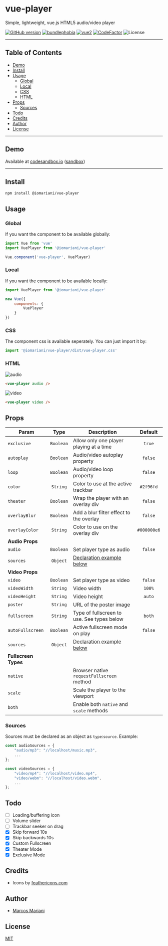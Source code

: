 # vue-player

Simple, lightweight, vue.js HTML5 audio/video player

[![GitHub version](https://badge.fury.io/gh/iomariani%2Fvue-player.svg)](https://badge.fury.io/gh/iomariani%2Fvue-player) [![bundlephobia](https://badgen.net/bundlephobia/minzip/@iomariani/vue-player)](https://bundlephobia.com/result?p=@iomariani/vue-player) [![vue2](https://img.shields.io/badge/vue-2.x-brightgreen.svg?style=flat)](https://vuejs.org/) [![CodeFactor](https://www.codefactor.io/repository/github/iomariani/vue-player/badge)](https://www.codefactor.io/repository/github/iomariani/vue-player) ![License](https://img.shields.io/github/license/iomariani/vue-player)

---

## Table of Contents

- [Demo](#demo)
- [Install](#install)
- [Usage](#usage)
	- [Global](#rglobal)
	- [Local](#local)
	- [CSS](#css)
	- [HTML](#html)
- [Props](#props)
	- [Sources](#sources)
- [Todo](#todo)
- [Credits](#credits)
- [Author](#author)
- [License](#license)

---

## Demo

Available at [codesandbox.io](https://s5mvo.csb.app/) ([sandbox](https://codesandbox.io/s/vue-player-s5mvo))

---

## Install

```bash
npm install @iomariani/vue-player
```

## Usage

### Global

If you want the component to be available globally:

```js
import Vue from 'vue'
import VuePlayer from '@iomariani/vue-player'

Vue.component('vue-player', VuePlayer)
```

### Local

If you want the component to be available locally:

```js
import VuePlayer from '@iomariani/vue-player'

new Vue({
	components: {
		VuePlayer
	}
})
```

### CSS

The component css is available seperately. You can just import it by:

```js
import '@iomariani/vue-player/dist/vue-player.css'
```

### HTML

![audio](https://i.imgur.com/pZzdqKZ.png)

```html
<vue-player audio />
```

![video](https://i.imgur.com/cqOGc7U.png)

```html
<vue-player video />
```

## Props

Param | Type | Description | Default
--- |:---:| --- |:---:
`exclusive`|`Boolean`|Allow only one player playing at a time|`true`
`autoplay`|`Boolean`|Audio/video autoplay property|`false`
`loop`|`Boolean`|Audio/video loop property|`false`
`color`|`String`|Color to use at the active trackbar|`#2f96fd`
`theater`|`Boolean`|Wrap the player with an overlay div|`false`
`overlayBlur`|`Boolean`|Add a blur filter effect to the overlay|`false`
`overlayColor`|`String`|Color to use on the overlay div|`#000000e6`
**Audio Props**|
`audio`|`Boolean`|Set player type as audio|`false`
`sources`|`Object`|[Declaration example below](#sources)
**Video Props**|
`video`|`Boolean`|Set player type as video|`false`
`videoWidth`|`String`|Video width|`100%`
`videoHeight`|`String`|Video height|`auto`
`poster`|`String`|URL of the poster image
`fullscreen`|`String`|Type of fullscreen to use. See types below|`both`
`autoFullscreen`|`Boolean`|Active fullscreen mode on play|`false`
`sources`|`Object`|[Declaration example below](#sources)
**Fullscreen Types**|
`native`||Browser native `requestFullscreen` method
`scale`||Scale the player to the viewport
`both`||Enable both `native` and `scale` methods

### Sources

Sources must be declared as an object as `type`:`source`. Example:
```js
const audioSources = {
	"audio/mp3": "//localhost/music.mp3",
	...
};

const videoSources = {
	"video/mp4": "//localhost/video.mp4",
	"video/webm": "//localhost/video.webm",
	...
};
```

## Todo

- [ ] Loading/buffering icon
- [ ] Volume slider
- [ ] Trackbar seeker on drag
- [x] Skip forward 10s
- [x] Skip backwards 10s
- [x] Custom Fullscreen
- [x] Theater Mode
- [x] Exclusive Mode

## Credits

- Icons by [feathericons.com](https://feathericons.com)

## Author

- [Marcos Mariani](https://github.com/iomariani)

## License

[MIT](https://github.com/iomariani/vue-player/blob/master/LICENSE.md)